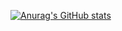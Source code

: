[![Anurag's GitHub stats](https://github-readme-stats.vercel.app/api?username=heum-ji)](https://github.com/anuraghazra/github-readme-stats)
